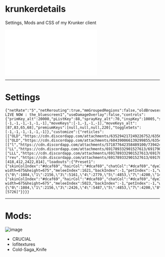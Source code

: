 # krunkerdetails
Settings, Mods and CSS of my Krunker client

![CSS](main_custom.css)

---

# Settings

    {"netRate":"5","netRerouting":true,"mmGroupedRegions":false,"oldBrowser":false,"rawMouse":true,"flickClamp":270,"resolution":1,"updateRate":1200,"aspectRatio":"1920x1080","mapDet":false,"particles":false,"particlesDist":10,"renderDist":50,"reflection":"1","shadows":false,"ambientShading":false,"yourTrails":false,"muzzleFlash":false,"bulletCasings":false,"impactHoles":false,"sniperFlapAnim":false,"textureAnim":false,"objectAnim":false,"screenShake":false,"showExplo":false,"postProcessing":false,"scaleUI":0.2,"oldScoreboard":true,"disableRarityAnim":true,"showPfp":false,"dynamicHP":false,"showDMG":false,"showKillC":true,"showDeaths":true,"showStreak":true,"showFPS":true,"fpsRate":150,"speedScale":1.4,"speedOpacity":0.5,"speedColor":"#e0e0e0","speedColorMax":"#000000","healthNum":true,"healthColE":"#ff0000","objOpac":0.1,"adsObjOpac":0.1,"hideNonTrade":true,"showMinimap":false,"showMedals":false,"playMedals":false,"medalSat":0.8,"crosshairSho":"5","crosshairStyle":"2","crosshairUseOpacity":true,"crosshairAlways":true,"crosshairColor":"#1aff21","crosshairShadowThickess":0,"crosshairThick":1.5,"crosshairLen":4,"crosshairGap":-10,"crosshairShoM":"0","crosshairAlwaysM":true,"crosshairColorM":"#ff0000","crosshairShadowThickessM":0.1,"crosshairThickM":1,"crosshairLenM":3,"hitmCol":"#ff0ad6","hitmLen":5,"hitmThick":5,"hitmSpac":8,"hitmAnimS":0.001,"sensitivityX":0.35,"sensitivityY":0.35,"aimSensitivityX":0.35,"aimSensitivityY":0.35,"sound":0.25,"ambientVolume":0.28,"dialogueVolume":0.3,"micQuality":"12000","gunsVolume":0.6,"playerVolume":0,"skinVolume":0,"uiVolume":0,"assetVolume":0,"fov":120,"fpsFOV":125,"weaponBob":2,"weaponLean":0.5,"weaponOffX":1.2,"weaponOffY":2.6,"weaponOffZ":1.2,"weapSwapY":0,"adsFovMlt":0.3,"aimAnim":false,"hideADS":true,"showWeapon":false,"scoreColor":"#fff19f","scoreShadow":true,"scoreScale":1.5,"scoreOffY":3,"progShadow":false,"progMShadow":false,"bulletTracerCol":"#ff0000","trailCol":"#ff0000","canChangeLogo":false,"autoLoadLast":true,"scopeBorders":false,"endMessage":"Twitch LIVE NOW : the_bluescreen1","useDamageOverlay":false,"controls":{"primKey_alt":20000,"pListKey":88,"sprayKey_alt":70,"inspKey":10005,"swapKey_alt":20000,"shoot1Key_alt":72,"aim1Key_alt":-1,"crouchKey":-1,"crouchKey_alt":16,"meleeKey_alt":10005,"voiceKey":-1,"specFreeKey":-1,"specObjKey":-1,"specFirstKey":-1,"specNamesKey":-1,"specFocusKey":-1,"propKey":-1,"propRandKey":-1,"propRotKey":-1,"propRotRKey":-1,"tauntKeys":[-1,-1,-1,-1,-1,-1],"moveKeys":[-1,-1,-1,-1],"moveKeys_alt":[87,83,65,68],"premiumKeys":[null,null,null,220],"toggleSets":[-1,-1,-1,-1,-1,-1]},"customize":{"reticles":[["OLD","https://cdn.discordapp.com/attachments/635294217249226752/635643013946802187/Ner0pQH.png"]],"scopes":[["OLD","https://cdn.discordapp.com/attachments/604390066139299855/635489092372791296/Fortnite_Scope.png"]],"images":[["l","https://cdn.discordapp.com/attachments/571877642358489100/739424497475649627/em0RcaJ_copy.png"],["LL","https://cdn.discordapp.com/attachments/691789332901527613/691790356462829588/testing9.png"],["LLL","https://cdn.discordapp.com/attachments/691789332901527613/691789653304541234/dot.png"],["rev","https://cdn.discordapp.com/attachments/691789332901527613/691789457850105959/nezcrossgreen.png"]],"favorites":[418,412,2422,814],"loadouts":{"Preset1":{"skinColIndex":"#dcaf69","hairCol":"#dcaf69","chatCol":"#dcaf69","dyeIndex":3235,"faceIndex":-3,"shoeIndex":-1,"attachIndex":-1,"reticleIndex":-1,"savedReticle":"","scopeIndex":-2,"savedScope":"https://media.discordapp.net/attachments/598351117797294091/598356292322721802/ANIME_SCOPE_13.png?width=675&height=675","meleeIndex":1621,"backIndex":-1,"petIndex":-1,"wristIndex":-1,"hatIndex":4152,"waistIndex":-1,"secondaryInd":11,"kcStatIndex":-1,"classindex":0,"streakIndex1":-1,"streakIndex2":1,"streakIndex3":0,"skins":"{\"0\":1084,\"1\":2156,\"3\":5161,\"4\":2779,\"5\":4853,\"7\":4200,\"14\":2309}"},"SxGy":{"skinColIndex":"#dcaf69","hairCol":"#dcaf69","chatCol":"#dcaf69","dyeIndex":931,"faceIndex":-3,"shoeIndex":-1,"attachIndex":-1,"reticleIndex":-1,"savedReticle":"","scopeIndex":-2,"savedScope":"https://media.discordapp.net/attachments/598351117797294091/598356292322721802/ANIME_SCOPE_13.png?width=675&height=675","meleeIndex":5023,"backIndex":-1,"petIndex":-1,"wristIndex":-1,"hatIndex":4152,"waistIndex":-1,"secondaryInd":11,"kcStatIndex":-1,"classindex":2,"streakIndex1":-1,"streakIndex2":1,"streakIndex3":0,"skins":"{\"0\":1084,\"1\":2156,\"3\":2426,\"4\":5487,\"5\":4853,\"7\":4200,\"8\":4788,\"14\":5574}","charms":"[5726]"}}}}

---

# Mods:

![image](https://github.com/EcoleLool/krunkerdetails/assets/122475709/16bc0e2f-d22e-4e94-bdfc-b3f7cbadcbd0)

- CRUCIAL
- lofitextures
- Cold-Saga_Knife

